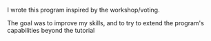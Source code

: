 I wrote this program inspired by the workshop/voting.

The goal was to improve my skills, and to try to extend the program's capabilities beyond the tutorial